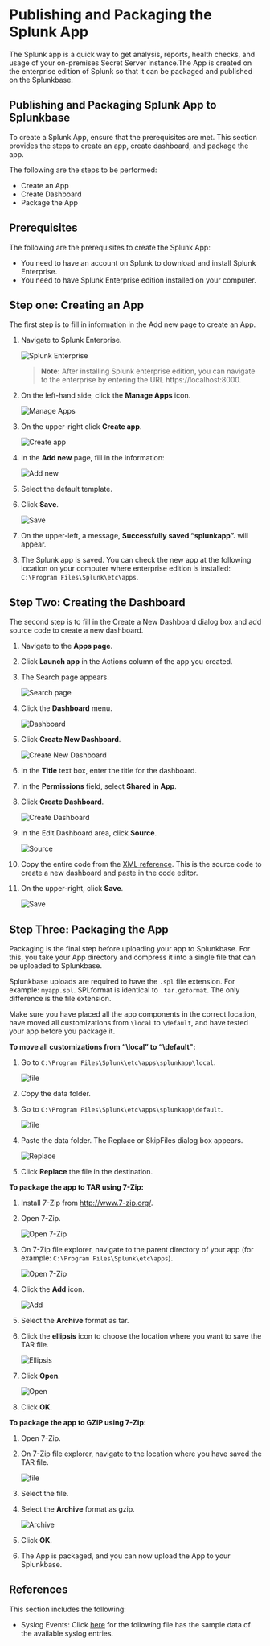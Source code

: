 [title]: # (Publishing and Packaging the Splunk App)
[tags]: # (splunk app)
[priority]: # (107)
# Publishing and Packaging the Splunk App

The Splunk app is a quick way to get analysis, reports, health checks, and usage of your on-premises Secret Server instance.The App is created on the enterprise edition of Splunk so that it can be packaged and published on the Splunkbase.

## Publishing and Packaging Splunk App to Splunkbase

To create a Splunk App, ensure that the prerequisites are met.
This section provides the steps to create an app, create dashboard, and package the app.

The following are the steps to be performed:

   * Create an App
   * Create Dashboard
   * Package the App

## Prerequisites

The following are the prerequisites to create the Splunk App:

   * You need to have an account on Splunk to download and install Splunk Enterprise.
   * You need to have Splunk Enterprise edition installed on your computer.

## Step one: Creating an App

The first step is to fill in information in the Add new page to create an App.

1. Navigate to Splunk Enterprise.

   ![Splunk Enterprise](images/s1.png)

   >**Note:** After installing Splunk enterprise edition, you can navigate to the enterprise by entering the URL https://localhost:8000.

1. On the left-hand side, click the __Manage Apps__ icon.

   ![Manage Apps](images/s2.png)
1. On the upper-right click __Create app__.

   ![Create app](images/s3.png)
1. In the __Add new__ page, fill in the information:

   ![Add new](images/s4.png)
1. Select the default template.
1. Click __Save__.

   ![Save](images/s5.png)
1. On the upper-left, a message, __Successfully saved “splunkapp”.__ will appear.
1. The Splunk app is saved. You can check the new app at the following location on your computer where enterprise edition is installed: `C:\Program Files\Splunk\etc\apps`.

## Step Two: Creating the Dashboard

The second step is to fill in the Create a New Dashboard dialog box and add source code to create a new dashboard.

1. Navigate to the __Apps page__.
1. Click __Launch app__ in the Actions column of the app you created.
1. The Search page appears.

   ![Search page](images/s6.png)
1. Click the __Dashboard__ menu.

   ![Dashboard](images/s7.png)
1. Click __Create New Dashboard__.

   ![Create New Dashboard](images/s8.png)
1. In the __Title__ text box, enter the title for the dashboard.
1. In the __Permissions__ field, select __Shared in App__.
1. Click __Create Dashboard__.

   ![Create Dashboard](images/s9.png)
1. In the Edit Dashboard area, click __Source__.

   ![Source](images/s10.png)
1. Copy the entire code from the [XML reference](scripts/secret_server_dashboard.xml). This is the source code to create a new dashboard and paste in the code editor.
1. On the upper-right, click __Save__.

   ![Save](images/s12.png)

## Step Three: Packaging the App

Packaging is the final step before uploading your app to Splunkbase. For this, you take your App directory and compress it into a single file that can be uploaded to Splunkbase.

Splunkbase uploads are required to have the `.spl` file extension. For example: `myapp.spl`. SPLformat is identical to `.tar.gzformat`. The only difference is the file extension.

Make sure you have placed all the app components in the correct location, have moved all customizations from `\local` to `\default`, and have tested your app before you package it.

__To move all customizations from “\local” to “\default":__

1. Go to `C:\Program Files\Splunk\etc\apps\splunkapp\local`.

   ![file](images/s13.png)
1. Copy the data folder.
1. Go to `C:\Program Files\Splunk\etc\apps\splunkapp\default`.

   ![file](images/s14.png)
1. Paste the data folder. The Replace or SkipFiles dialog box appears.

   ![Replace](images/s15.png)
1. Click __Replace__ the file in the destination.

__To package the app to TAR using 7-Zip:__

1. Install 7-Zip from http://www.7-zip.org/.
1. Open 7-Zip.

   ![ Open 7-Zip](images/s16.png)
1. On 7-Zip file explorer, navigate to the parent directory of your app (for example: `C:\Program Files\Splunk\etc\apps`).

   ![Open 7-Zip](images/s17.png)
1. Click the __Add__ icon.

   ![Add](images/s18.png)
1. Select the __Archive__ format as tar.
1. Click the __ellipsis__ icon to choose the location where you want to save the TAR file.

   ![Ellipsis](images/s19.png)
1. Click __Open__.

   ![Open](images/s20.png)
1. Click __OK__.

__To package the app to GZIP using 7-Zip:__

1. Open 7-Zip.
1. On 7-Zip file explorer, navigate to the location where you have saved the TAR file.

   ![file](images/s21.png)
1. Select the file.
1. Select the __Archive__ format as gzip.

   ![Archive](images/s22.png)
1. Click __OK__.
1. The App is packaged, and you can now upload the App to your Splunkbase.

## References

This section includes the following:

   * Syslog Events: Click [here](syslog_events.md) for the following file has the sample data of the available syslog entries.
